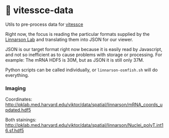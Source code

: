 # 🚄  vitessce-data

Utils to pre-process data for [vitessce](http://github.com/hms-dbmi/vitessce/)

Right now, the focus is reading the particular formats supplied by
the [Linnarson Lab](http://linnarssonlab.org/osmFISH/availability/)
and translating them into JSON for our viewer.

JSON is our target format right now because it is easily read by Javascript,
and not so inefficient as to cause problems with storage or processing.
For example: The mRNA HDF5 is 30M, but as JSON it is still only 37M.

Python scripts can be called individually, or `linnarson-osmfish.sh`
will do everything.

### Imaging


Coordinates: http://pklab.med.harvard.edu/viktor/data/spatial/linnarson/mRNA_coords_updated.hdf5

Both stainings: http://pklab.med.harvard.edu/viktor/data/spatial/linnarson/Nuclei_polyT.int16.sf.hdf5
